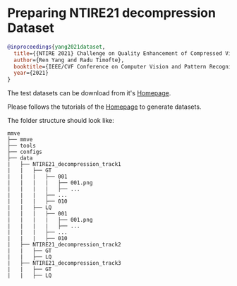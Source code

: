 # Preparing NTIRE21 decompression Dataset

<!-- [DATASET] -->

```bibtex
@inproceedings{yang2021dataset,
  title={{NTIRE 2021} Challenge on Quality Enhancement of Compressed Video: Dataset and Study},
  author={Ren Yang and Radu Timofte},
  booktitle={IEEE/CVF Conference on Computer Vision and Pattern Recognition Workshops},
  year={2021}
}

```

The test datasets can be download from it's [Homepage](https://github.com/RenYang-home/NTIRE21_VEnh).

Please follows the tutorials of the [Homepage](https://github.com/RenYang-home/NTIRE21_VEnh) to generate datasets.

The folder structure should look like:

```text
mmve
├── mmve
├── tools
├── configs
├── data
|   ├── NTIRE21_decompression_track1
|   |   ├── GT
|   |   |   ├── 001
|   |   |   |   ├── 001.png
|   |   |   |   ├── ...
|   |   |   ├── ...
|   |   |   ├── 010
|   |   ├── LQ
|   |   |   ├── 001
|   |   |   |   ├── 001.png
|   |   |   |   ├── ...
|   |   |   ├── ...
|   |   |   ├── 010
|   ├── NTIRE21_decompression_track2
|   |   ├── GT
|   |   ├── LQ
|   ├── NTIRE21_decompression_track3
|   |   ├── GT
|   |   ├── LQ
```
